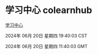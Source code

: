 # 学习中心 colearnhub
[学习中心](http://219.139.196.74:56308/colearnhub/)

2024年 06月 20日 星期四 19:40:03 CST

2024年 06月 20日 星期四 11:40:03 GMT
